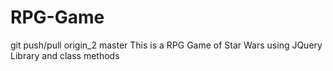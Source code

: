 # RPG-Game
git push/pull origin_2 master 
This is a RPG Game of Star Wars using JQuery Library and class methods
